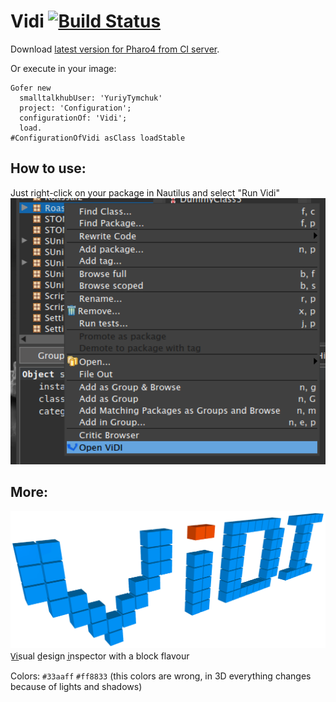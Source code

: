 Vidi [![Build Status](https://ci.inria.fr/pharo-contribution/buildStatus/icon?job=Vidi)](https://ci.inria.fr/pharo-contribution/job/Vidi/)
====

Download [latest version for Pharo4 from CI server](https://ci.inria.fr/pharo-contribution/job/Vidi/PHARO=40,VERSION=development,VM=vm/lastSuccessfulBuild/artifact/Vidi.zip).

Or execute in your image:

    Gofer new
      smalltalkhubUser: 'YuriyTymchuk'
      project: 'Configuration';
      configurationOf: 'Vidi';
      load.
    #ConfigurationOfVidi asClass loadStable

How to use:
-----------
Just right-click on your package in Nautilus and select "Run Vidi"
![how to run](media/how-to1.png)

More:
-----
![Vidi logo](media/logo.png)
V̲i̲sual d̲esign i̲nspector with a block flavour

Colors: `#33aaff` `#ff8833`
(this colors are wrong, in 3D everything changes because of lights and shadows)
